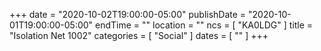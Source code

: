 +++
date = "2020-10-02T19:00:00-05:00"
publishDate = "2020-10-01T19:00:00-05:00"
endTime = ""
location = ""
ncs = [ "KA0LDG" ]
title = "Isolation Net 1002"
categories = [ "Social" ]
dates = [ "" ]
+++
